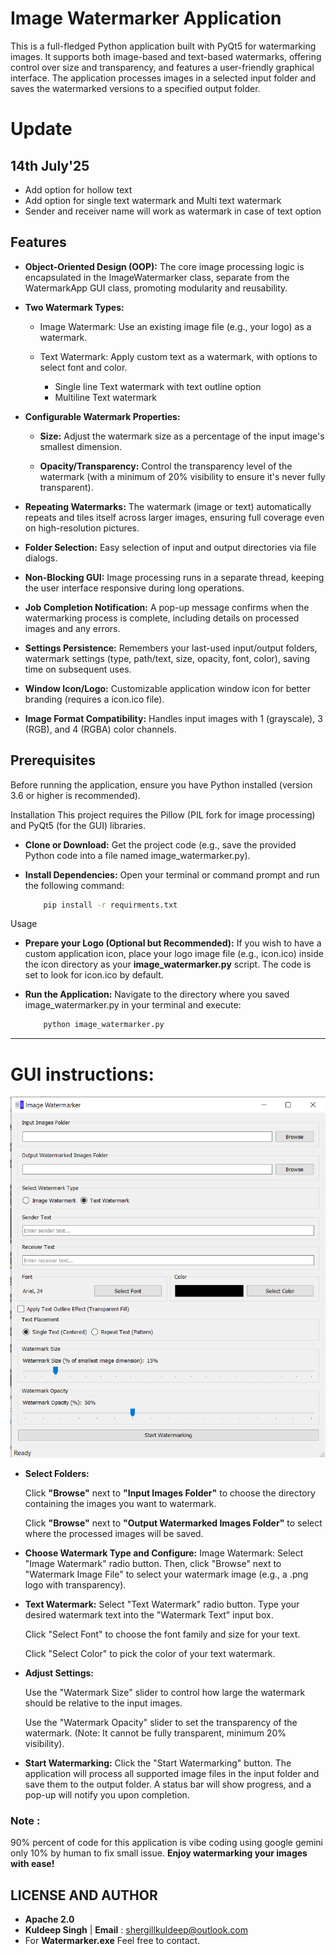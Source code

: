 # Image Watermarker Application

This is a full-fledged Python application built with PyQt5 for watermarking images. It supports both image-based and text-based watermarks, offering control over size and transparency, and features a user-friendly graphical interface. The application processes images in a selected input folder and saves the watermarked versions to a specified output folder.

# Update
## 14th July'25
- Add option for hollow text
- Add option for single text watermark and Multi text watermark
- Sender and receiver name will work as watermark in case of text option

## Features
* **Object-Oriented Design (OOP):** The core image processing logic is encapsulated in the ImageWatermarker class, separate from the WatermarkApp GUI class, promoting modularity and reusability.

* **Two Watermark Types:**

    - Image Watermark: Use an existing image file (e.g., your logo) as a watermark.

    - Text Watermark: Apply custom text as a watermark, with options to select font and color.

        - Single line Text watermark with text outline option
        - Multiline Text watermark

* **Configurable Watermark Properties:**

    - **Size:** Adjust the watermark size as a percentage of the input image's smallest dimension.

    - **Opacity/Transparency:** Control the transparency level of the watermark (with a minimum of 20% visibility to ensure it's never fully transparent).

* **Repeating Watermarks:** The watermark (image or text) automatically repeats and tiles itself across larger images, ensuring full coverage even on high-resolution pictures.

* **Folder Selection:** Easy selection of input and output directories via file dialogs.

* **Non-Blocking GUI:** Image processing runs in a separate thread, keeping the user interface responsive during long operations.

* **Job Completion Notification:** A pop-up message confirms when the watermarking process is complete, including details on processed images and any errors.

* **Settings Persistence:** Remembers your last-used input/output folders, watermark settings (type, path/text, size, opacity, font, color), saving time on subsequent uses.

* **Window Icon/Logo:** Customizable application window icon for better branding (requires a icon.ico file).

* **Image Format Compatibility:** Handles input images with 1 (grayscale), 3 (RGB), and 4 (RGBA) color channels.

## Prerequisites
Before running the application, ensure you have Python installed (version 3.6 or higher is recommended).

Installation
This project requires the Pillow (PIL fork for image processing) and PyQt5 (for the GUI) libraries.

* **Clone or Download:** Get the project code (e.g., save the provided Python code into a file named image_watermarker.py).

* **Install Dependencies:** Open your terminal or command prompt and run the following command:

    ```bash
        pip install -r requirments.txt
    ```
Usage
* **Prepare your Logo (Optional but Recommended):** If you wish to have a custom application icon, place your logo image file (e.g., icon.ico) inside the icon directory as your **image_watermarker.py** script. The code is set to look for icon.ico by default.

* **Run the Application:** Navigate to the directory where you saved image_watermarker.py in your terminal and execute:

    ```bash
        python image_watermarker.py
    ```
___
# GUI instructions:

![Root Folder](GUI/UI.png)

* **Select Folders:**

    Click **"Browse"** next to **"Input Images Folder"** to choose the directory containing the images you want to watermark.

    Click **"Browse"** next to **"Output Watermarked Images Folder"** to select where the processed images will be saved.

* **Choose Watermark Type and Configure:**
    Image Watermark: Select "Image Watermark" radio button. Then, click "Browse" next to "Watermark Image File" to select your watermark image (e.g., a .png logo with transparency).


* **Text Watermark:** Select "Text Watermark" radio button.
    Type your desired watermark text into the "Watermark Text" input box.
    
    Click "Select Font" to choose the font family and size for your text.

    Click "Select Color" to pick the color of your text watermark.


* **Adjust Settings:**

    Use the "Watermark Size" slider to control how large the watermark should be relative to the input images.

    Use the "Watermark Opacity" slider to set the transparency of the watermark. (Note: It cannot be fully transparent, minimum 20% visibility).

* **Start Watermarking:** Click the "Start Watermarking" button. The application will process all supported image files in the input folder and save them to the output folder. A status bar will show progress, and a pop-up will notify you upon completion.

### Note :
90% percent of code for this application is vibe coding using google gemini only 10% by human to fix small issue. 
**Enjoy watermarking your images with ease!** 

## LICENSE AND AUTHOR 
* **Apache 2.0**
* **Kuldeep Singh** | **Email** : shergillkuldeep@outlook.com
* For **Watermarker.exe** Feel free to contact.
